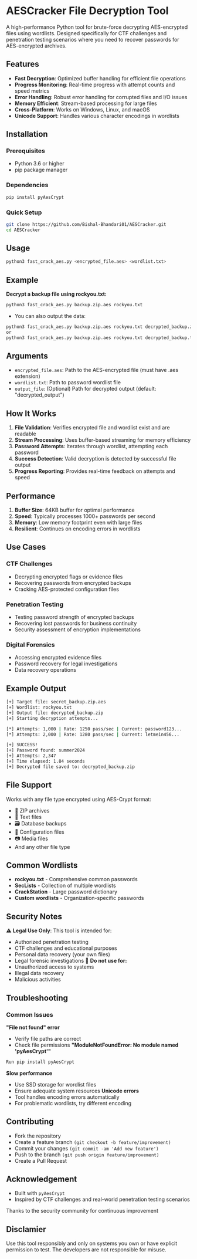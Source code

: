 # AESCracker File Decryption Tool

A high-performance Python tool for brute-force decrypting AES-encrypted files using wordlists. Designed specifically for CTF challenges and penetration testing scenarios where you need to recover passwords for AES-encrypted archives.

## Features
- **Fast Decryption**: Optimized buffer handling for efficient file operations
- **Progress Monitoring**: Real-time progress with attempt counts and speed metrics
- **Error Handling**: Robust error handling for corrupted files and I/O issues
- **Memory Efficient**: Stream-based processing for large files
- **Cross-Platform**: Works on Windows, Linux, and macOS
- **Unicode Support**: Handles various character encodings in wordlists

## Installation

### Prerequisites
- Python 3.6 or higher
- pip package manager

### Dependencies
```bash
pip install pyAesCrypt
```
### Quick Setup
```bash
git clone https://github.com/Bishal-Bhandari01/AESCracker.git
cd AESCracker
```
## Usage
```bash 
python3 fast_crack_aes.py <encrypted_file.aes> <wordlist.txt>
```
## Example
<strong>Decrypt a backup file using rockyou.txt:</strong>
```bash
python3 fast_crack_aes.py backup.zip.aes rockyou.txt
```
- You can also output the data:
```bash
python3 fast_crack_aes.py backup.zip.aes rockyou.txt decrypted_backup.zip
or
python3 fast_crack_aes.py backup.zip.aes rockyou.txt decrypted_backup.txt
```
## Arguments
- ```encrypted_file.aes```: Path to the AES-encrypted file (must have .aes extension)
- ```wordlist.txt```: Path to password wordlist file
- ```output_file```: (Optional) Path for decrypted output (default: "decrypted_output")
## How It Works
1. <strong>File Validation</strong>: Verifies encrypted file and wordlist exist and are readable
2. <strong>Stream Processing</strong>: Uses buffer-based streaming for memory efficiency
3. <strong>Password Attempts</strong>: Iterates through wordlist, attempting each password
4. <strong>Success Detection</strong>: Valid decryption is detected by successful file output
5. <strong>Progress Reporting</strong>: Provides real-time feedback on attempts and speed
## Performance
1. <strong>Buffer Size</strong>: 64KB buffer for optimal performance
2. <strong>Speed</strong>: Typically processes 1000+ passwords per second
3. <strong>Memory</strong>: Low memory footprint even with large files
4. <strong>Resilient</strong>: Continues on encoding errors in wordlists
## Use Cases
### CTF Challenges
- Decrypting encrypted flags or evidence files
- Recovering passwords from encrypted backups
- Cracking AES-protected configuration files
### Penetration Testing
- Testing password strength of encrypted backups
- Recovering lost passwords for business continuity
- Security assessment of encryption implementations
### Digital Forensics
- Accessing encrypted evidence files
- Password recovery for legal investigations
- Data recovery operations
## Example Output
```bash
[+] Target file: secret_backup.zip.aes
[+] Wordlist: rockyou.txt
[+] Output file: decrypted_backup.zip
[+] Starting decryption attempts...

[*] Attempts: 1,000 | Rate: 1250 pass/sec | Current: password123...
[*] Attempts: 2,000 | Rate: 1280 pass/sec | Current: letmein456...

[+] SUCCESS!
[+] Password found: summer2024
[+] Attempts: 2,347
[+] Time elapsed: 1.84 seconds
[+] Decrypted file saved to: decrypted_backup.zip
```
## File Support
Works with any file type encrypted using AES-Crypt format:
- 📁 ZIP archives
- 📄 Text files
- 🗃️ Database backups
- 🔧 Configuration files
- 📷 Media files
- And any other file type
## Common Wordlists
- <strong>rockyou.txt</strong> - Comprehensive common passwords
- <strong>SecLists</strong> - Collection of multiple wordlists
- <strong>CrackStation</strong> - Large password dictionary
- <strong>Custom wordlists</strong> - Organization-specific passwords
## Security Notes
⚠️ <strong>Legal Use Only</strong>: This tool is intended for:
- Authorized penetration testing
- CTF challenges and educational purposes
- Personal data recovery (your own files)
- Legal forensic investigations
🚫 <strong>Do not use for:</strong>
- Unauthorized access to systems
- Illegal data recovery
- Malicious activities
## Troubleshooting
### Common Issues
<strong>"File not found" error</strong>
- Verify file paths are correct
- Check file permissions
<strong>"ModuleNotFoundError: No module named 'pyAesCrypt'"</strong>
```bash
Run pip install pyAesCrypt
```
<strong>Slow performance</strong>
- Use SSD storage for wordlist files
- Ensure adequate system resources
<strong>Unicode errors</strong>
- Tool handles encoding errors automatically
- For problematic wordlists, try different encoding
## Contributing
- Fork the repository
- Create a feature branch ```(git checkout -b feature/improvement)```
- Commit your changes ```(git commit -am 'Add new feature')```
- Push to the branch ```(git push origin feature/improvement)```
- Create a Pull Request
## Acknowledgement
- Built with ```pyAesCrypt```
- Inspired by CTF challenges and real-world penetration testing scenarios

Thanks to the security community for continuous improvement

## Disclamier
Use this tool responsibly and only on systems you own or have explicit permission to test. The developers are not responsible for misuse.
